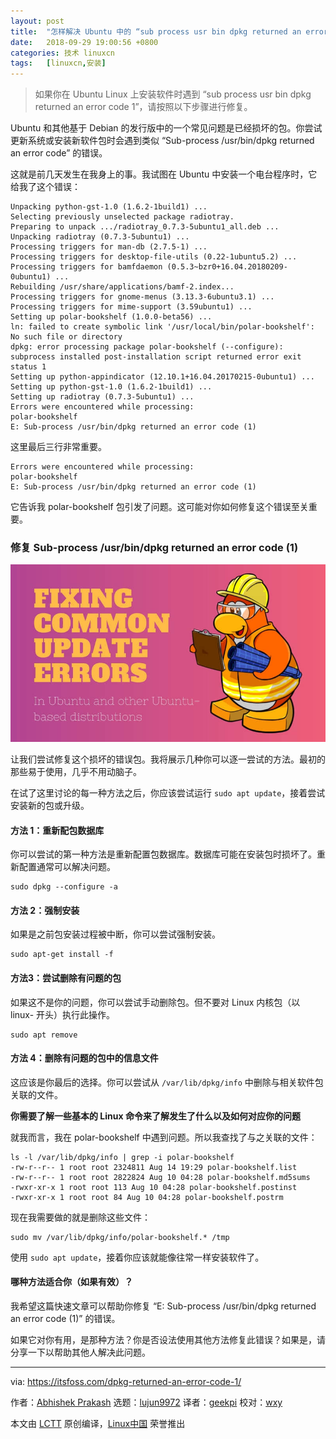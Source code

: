 ```yaml
---
layout: post
title:	"怎样解决 Ubuntu 中的 “sub process usr bin dpkg returned an error code 1” 错误"
date:	2018-09-29 19:00:56 +0800 
categories:	技术 linuxcn 
tags:	[linuxcn,安装]
---
```




> 
> 如果你在 Ubuntu Linux 上安装软件时遇到 “sub process usr bin dpkg returned an error code 1”，请按照以下步骤进行修复。
> 
> 
> 


Ubuntu 和其他基于 Debian 的发行版中的一个常见问题是已经损坏的包。你尝试更新系统或安装新软件包时会遇到类似 “Sub-process /usr/bin/dpkg returned an error code” 的错误。


这就是前几天发生在我身上的事。我试图在 Ubuntu 中安装一个电台程序时，它给我了这个错误：



```
Unpacking python-gst-1.0 (1.6.2-1build1) ...
Selecting previously unselected package radiotray.
Preparing to unpack .../radiotray_0.7.3-5ubuntu1_all.deb ...
Unpacking radiotray (0.7.3-5ubuntu1) ...
Processing triggers for man-db (2.7.5-1) ...
Processing triggers for desktop-file-utils (0.22-1ubuntu5.2) ...
Processing triggers for bamfdaemon (0.5.3~bzr0+16.04.20180209-0ubuntu1) ...
Rebuilding /usr/share/applications/bamf-2.index...
Processing triggers for gnome-menus (3.13.3-6ubuntu3.1) ...
Processing triggers for mime-support (3.59ubuntu1) ...
Setting up polar-bookshelf (1.0.0-beta56) ...
ln: failed to create symbolic link '/usr/local/bin/polar-bookshelf': No such file or directory
dpkg: error processing package polar-bookshelf (--configure):
subprocess installed post-installation script returned error exit status 1
Setting up python-appindicator (12.10.1+16.04.20170215-0ubuntu1) ...
Setting up python-gst-1.0 (1.6.2-1build1) ...
Setting up radiotray (0.7.3-5ubuntu1) ...
Errors were encountered while processing:
polar-bookshelf
E: Sub-process /usr/bin/dpkg returned an error code (1)

```

这里最后三行非常重要。



```
Errors were encountered while processing:
polar-bookshelf
E: Sub-process /usr/bin/dpkg returned an error code (1)
```

它告诉我 polar-bookshelf 包引发了问题。这可能对你如何修复这个错误至关重要。


### 修复 Sub-process /usr/bin/dpkg returned an error code (1)


![Fix update errors in Ubuntu Linux](/Asserts/Images/album/201809/29/190058wcn5vndtc5zthw7g.jpg)


让我们尝试修复这个损坏的错误包。我将展示几种你可以逐一尝试的方法。最初的那些易于使用，几乎不用动脑子。


在试了这里讨论的每一种方法之后，你应该尝试运行 `sudo apt update`，接着尝试安装新的包或升级。


#### 方法 1：重新配包数据库


你可以尝试的第一种方法是重新配置包数据库。数据库可能在安装包时损坏了。重新配置通常可以解决问题。



```
sudo dpkg --configure -a
```

#### 方法 2：强制安装


如果是之前包安装过程被中断，你可以尝试强制安装。



```
sudo apt-get install -f
```

#### 方法3：尝试删除有问题的包


如果这不是你的问题，你可以尝试手动删除包。但不要对 Linux 内核包（以 linux- 开头）执行此操作。



```
sudo apt remove
```

#### 方法 4：删除有问题的包中的信息文件


这应该是你最后的选择。你可以尝试从 `/var/lib/dpkg/info` 中删除与相关软件包关联的文件。


**你需要了解一些基本的 Linux 命令来了解发生了什么以及如何对应你的问题**


就我而言，我在 polar-bookshelf 中遇到问题。所以我查找了与之关联的文件：



```
ls -l /var/lib/dpkg/info | grep -i polar-bookshelf
-rw-r--r-- 1 root root 2324811 Aug 14 19:29 polar-bookshelf.list
-rw-r--r-- 1 root root 2822824 Aug 10 04:28 polar-bookshelf.md5sums
-rwxr-xr-x 1 root root 113 Aug 10 04:28 polar-bookshelf.postinst
-rwxr-xr-x 1 root root 84 Aug 10 04:28 polar-bookshelf.postrm
```

现在我需要做的就是删除这些文件：



```
sudo mv /var/lib/dpkg/info/polar-bookshelf.* /tmp
```

使用 `sudo apt update`，接着你应该就能像往常一样安装软件了。


#### 哪种方法适合你（如果有效）？


我希望这篇快速文章可以帮助你修复 “E: Sub-process /usr/bin/dpkg returned an error code (1)” 的错误。


如果它对你有用，是那种方法？你是否设法使用其他方法修复此错误？如果是，请分享一下以帮助其他人解决此问题。




---


via: <https://itsfoss.com/dpkg-returned-an-error-code-1/>


作者：[Abhishek Prakash](https://itsfoss.com/author/abhishek/) 选题：[lujun9972](https://github.com/lujun9972) 译者：[geekpi](https://github.com/geekpi) 校对：[wxy](https://github.com/wxy)


本文由 [LCTT](https://github.com/LCTT/TranslateProject) 原创编译，[Linux中国](https://linux.cn/) 荣誉推出
